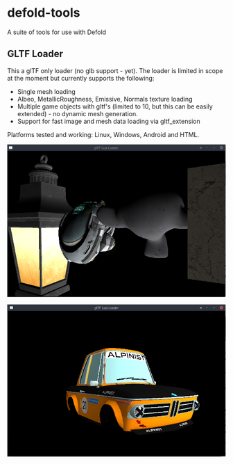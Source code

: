 # defold-tools
A suite of tools for use with Defold


## GLTF Loader
This a glTF only loader (no glb support - yet). The loader is limited in scope at the moment but currently supports the following:
- Single mesh loading 
- Albeo, MetallicRoughness, Emissive, Normals texture loading
- Multiple game objects with gltf's (limited to 10, but this can be easily extended) - no dynamic mesh generation.
- Support for fast image and mesh data loading via gltf_extension

Platforms tested and working: Linux, Windows, Android and HTML. 

![alt text](media/screenshots/2021-04-02_15-49.png)

![alt text](media/screenshots/2021-04-02_15-51.png)


